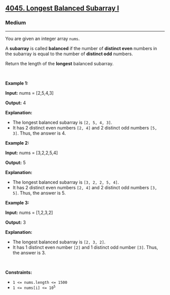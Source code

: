 <h2><a href="https://leetcode.com/contest/weekly-contest-472/problems/longest-balanced-subarray-i">4045. Longest Balanced Subarray I</a></h2><h3>Medium</h3><hr><p>You are given an integer array <code>nums</code>.</p>

<p>A <strong><span data-keyword="subarray-nonempty">subarray</span></strong> is called <strong>balanced</strong> if the number of <strong>distinct even</strong> numbers in the subarray is equal to the number of <strong>distinct odd</strong> numbers.</p>

<p>Return the length of the <strong>longest</strong> balanced subarray.</p>

<p>&nbsp;</p>
<p><strong class="example">Example 1:</strong></p>

<div class="example-block">
<p><strong>Input:</strong> <span class="example-io">nums = [2,5,4,3]</span></p>

<p><strong>Output:</strong> <span class="example-io">4</span></p>

<p><strong>Explanation:</strong></p>

<ul>
	<li>The longest balanced subarray is <code>[2, 5, 4, 3]</code>.</li>
	<li>It has 2 distinct even numbers <code>[2, 4]</code> and 2 distinct odd numbers <code>[5, 3]</code>. Thus, the answer is 4.</li>
</ul>
</div>

<p><strong class="example">Example 2:</strong></p>

<div class="example-block">
<p><strong>Input:</strong> <span class="example-io">nums = [3,2,2,5,4]</span></p>

<p><strong>Output:</strong> <span class="example-io">5</span></p>

<p><strong>Explanation:</strong></p>

<ul>
	<li>The longest balanced subarray is <code>[3, 2, 2, 5, 4]</code>.</li>
	<li>It has 2 distinct even numbers <code>[2, 4]</code> and 2 distinct odd numbers <code>[3, 5]</code>. Thus, the answer is 5.</li>
</ul>
</div>

<p><strong class="example">Example 3:</strong></p>

<div class="example-block">
<p><strong>Input:</strong> <span class="example-io">nums = [1,2,3,2]</span></p>

<p><strong>Output:</strong> <span class="example-io">3</span></p>

<p><strong>Explanation:</strong></p>

<ul>
	<li>The longest balanced subarray is <code>[2, 3, 2]</code>.</li>
	<li>It has 1 distinct even number <code>[2]</code> and 1 distinct odd number <code>[3]</code>. Thus, the answer is 3.</li>
</ul>
</div>

<p>&nbsp;</p>
<p><strong>Constraints:</strong></p>

<ul>
	<li><code>1 &lt;= nums.length &lt;= 1500</code></li>
	<li><code>1 &lt;= nums[i] &lt;= 10<sup>5</sup></code></li>
</ul>
